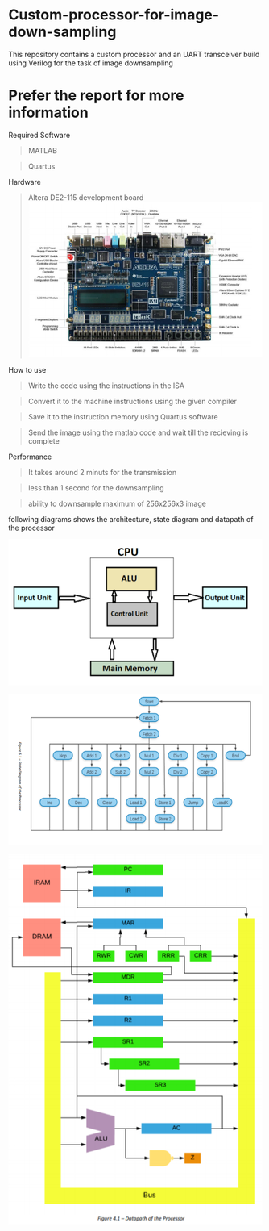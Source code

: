 # Custom-processor-for-image-down-sampling
This repository contains a custom processor and an UART transceiver build using Verilog for the task of image downsampling

# Prefer the report for more information

Required Software
>MATLAB

>Quartus

Hardware
>Altera DE2-115 development board
![DE2 board](images/DE2.PNG)

How to use

> Write the code using the instructions in the ISA

>Convert it to the machine instructions using the given compiler

>Save it to the instruction memory using Quartus software

>Send the image using the matlab code and wait till the recieving is complete

Performance

>It takes around 2 minuts for the transmission

>less than 1 second for the downsampling

>ability to downsample maximum of 256x256x3 image

following diagrams shows the architecture, state diagram and datapath of the processor

![Architecture of the processor](images/ARCHI.PNG)

![State diagram of the processor](images/state_diagram.PNG)

![Datapath of the processor](images/datapath.PNG)


